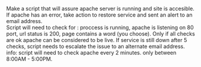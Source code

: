 Make a script that will assure apache server is running and site is accesible.
If apache has an error, take action to restore service and sent an alert to an email address.  
Script will need to check for : proccess is running, apache is listening on 80 port, url status is 200, page contains a word (you choose).
Only if all checks are ok apache can be considered to be live.
If service is still down after 5 checks, script needs to escalate the issue to an alternate email address.
info:
script will need to check apache every 2 minutes. only between 8:00AM - 5:00PM.

